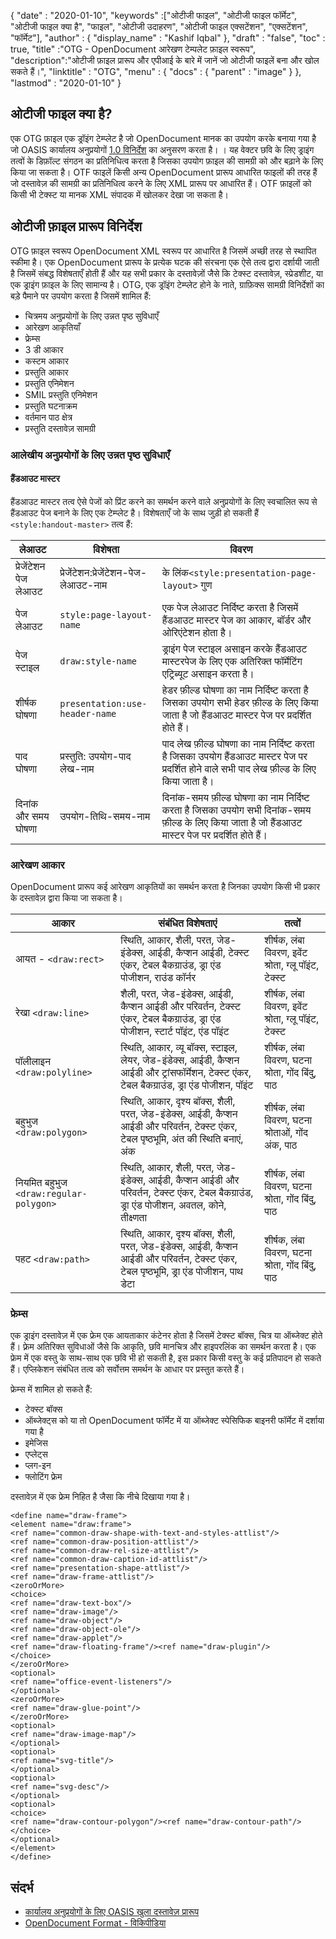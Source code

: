{
  "date" : "2020-01-10",
  "keywords" :["ओटीजी फाइल", "ओटीजी फाइल फॉर्मेट", "ओटीजी फाइल क्या है", "फाइल", "ओटीजी उदाहरण", "ओटीजी फाइल एक्सटेंशन", "एक्सटेंशन", "फॉर्मेट"],
  "author" : {
    "display_name" : "Kashif Iqbal"
},
  "draft" : "false",
  "toc" : true,
  "title" :"OTG - OpenDocument आरेखण टेम्पलेट फ़ाइल स्वरूप",
  "description":"ओटीजी फ़ाइल प्रारूप और एपीआई के बारे में जानें जो ओटीजी फाइलें बना और खोल सकते हैं।",
  "linktitle" : "OTG",
  "menu" : {
    "docs" : {
      "parent" : "image"
}
},
  "lastmod" : "2020-01-10"
}

## ओटीजी फाइल क्या है?

एक OTG फ़ाइल एक ड्रॉइंग टेम्प्लेट है जो OpenDocument मानक का उपयोग करके बनाया गया है जो OASIS कार्यालय अनुप्रयोगों [1.0 विनिर्देश](https://www.oasis-open.org/committees/download.php/12572/OpenDocument-v1.0-os.pdf) का अनुसरण करता है। । यह वेक्टर छवि के लिए ड्राइंग तत्वों के डिफ़ॉल्ट संगठन का प्रतिनिधित्व करता है जिसका उपयोग फ़ाइल की सामग्री को और बढ़ाने के लिए किया जा सकता है। OTF फाइलें किसी अन्य OpenDocument प्रारूप आधारित फाइलों की तरह हैं जो दस्तावेज़ की सामग्री का प्रतिनिधित्व करने के लिए XML प्रारूप पर आधारित हैं। OTF फ़ाइलों को किसी भी टेक्स्ट या मानक XML संपादक में खोलकर देखा जा सकता है।

## ओटीजी फ़ाइल प्रारूप विनिर्देश ##

OTG फ़ाइल स्वरूप OpenDocument XML स्वरूप पर आधारित है जिसमें अच्छी तरह से स्थापित स्कीमा है। एक OpenDocument प्रारूप के प्रत्येक घटक की संरचना एक ऐसे तत्व द्वारा दर्शायी जाती है जिसमें संबद्ध विशेषताएँ होती हैं और यह सभी प्रकार के दस्तावेज़ों जैसे कि टेक्स्ट दस्तावेज़, स्प्रेडशीट, या एक ड्राइंग फ़ाइल के लिए सामान्य है। OTG, एक ड्रॉइंग टेम्प्लेट होने के नाते, ग्राफ़िक्स सामग्री विनिर्देशों का बड़े पैमाने पर उपयोग करता है जिसमें शामिल हैं:

* चित्रमय अनुप्रयोगों के लिए उन्नत पृष्ठ सुविधाएँ
* आरेखण आकृतियाँ
* फ्रेम्स
* 3 डी आकार
* कस्टम आकार
* प्रस्तुति आकार
* प्रस्तुति एनिमेशन
* SMIL प्रस्तुति एनिमेशन
* प्रस्तुति घटनाक्रम
* वर्तमान पाठ क्षेत्र
* प्रस्तुति दस्तावेज़ सामग्री

### आलेखीय अनुप्रयोगों के लिए उन्नत पृष्ठ सुविधाएँ ###
#### हैंडआउट मास्टर ####

हैंडआउट मास्टर तत्व ऐसे पेजों को प्रिंट करने का समर्थन करने वाले अनुप्रयोगों के लिए स्वचालित रूप से हैंडआउट पेज बनाने के लिए एक टेम्प्लेट है।
विशेषताएँ जो के साथ जुड़ी हो सकती हैं `<style:handout-master>` तत्व हैं:

|लेआउट|विशेषता|विवरण
---|---|---|
|प्रेजेंटेशन पेज लेआउट|प्रेजेंटेशन:प्रेजेंटेशन-पेज-लेआउट-नाम| के लिंक`<style:presentation-page-layout>` गुण
|पेज लेआउट|`style:page-layout-name` | एक पेज लेआउट निर्दिष्ट करता है जिसमें हैंडआउट मास्टर पेज का आकार, बॉर्डर और ओरिएंटेशन होता है।
|पेज स्टाइल|`draw:style-name`|ड्राइंग पेज स्टाइल असाइन करके हैंडआउट मास्टरपेज के लिए एक अतिरिक्त फॉर्मेटिंग एट्रिब्यूट असाइन करता है।|
|शीर्षक घोषणा| `presentation:use-header-name`| हेडर फ़ील्ड घोषणा का नाम निर्दिष्ट करता है जिसका उपयोग सभी हेडर फ़ील्ड के लिए किया जाता है जो हैंडआउट मास्टर पेज पर प्रदर्शित होते हैं।
|पाद घोषणा| प्रस्तुति: उपयोग-पाद लेख-नाम | पाद लेख फ़ील्ड घोषणा का नाम निर्दिष्ट करता है जिसका उपयोग हैंडआउट मास्टर पेज पर प्रदर्शित होने वाले सभी पाद लेख फ़ील्ड के लिए किया जाता है।
|दिनांक और समय घोषणा|उपयोग-तिथि-समय-नाम|दिनांक-समय फ़ील्ड घोषणा का नाम निर्दिष्ट करता है जिसका उपयोग सभी दिनांक-समय फ़ील्ड के लिए किया जाता है जो हैंडआउट मास्टर पेज पर प्रदर्शित होते हैं।

### आरेखण आकार ###
OpenDocument प्रारूप कई आरेखण आकृतियों का समर्थन करता है जिनका उपयोग किसी भी प्रकार के दस्तावेज़ द्वारा किया जा सकता है।

|आकार|संबंधित विशेषताएं| तत्वों
---|---|---|
आयत - `<draw:rect>` |स्थिति, आकार, शैली, परत, जेड-इंडेक्स, आईडी, कैप्शन आईडी, टेक्स्ट एंकर, टेबल बैकग्राउंड, ड्रा एंड पोजीशन, राउंड कॉर्नर|शीर्षक, लंबा विवरण, इवेंट श्रोता, ग्लू पॉइंट, टेक्स्ट
रेखा `<draw:line>` |शैली, परत, जेड-इंडेक्स, आईडी, कैप्शन आईडी और परिवर्तन, टेक्स्ट एंकर, टेबल बैकग्राउंड, ड्रा एंड पोजीशन, स्टार्ट पॉइंट, एंड पॉइंट|शीर्षक, लंबा विवरण, इवेंट श्रोता, ग्लू पॉइंट, टेक्स्ट
पॉलीलाइन `<draw:polyline>` | स्थिति, आकार, व्यू बॉक्स, स्टाइल, लेयर, जेड-इंडेक्स, आईडी, कैप्शन आईडी और ट्रांसफॉर्मेशन, टेक्स्ट एंकर, टेबल बैकग्राउंड, ड्रा एंड पोजीशन, पॉइंट | शीर्षक, लंबा विवरण, घटना श्रोता, गोंद बिंदु, पाठ
बहुभुज `<draw:polygon> `|स्थिति, आकार, दृश्य बॉक्स, शैली, परत, जेड-इंडेक्स, आईडी, कैप्शन आईडी और परिवर्तन, टेक्स्ट एंकर, टेबल पृष्ठभूमि, अंत की स्थिति बनाएं, अंक|शीर्षक, लंबा विवरण, घटना श्रोताओं, गोंद अंक, पाठ
|नियमित बहुभुज `<draw:regular-polygon> `|स्थिति, आकार, शैली, परत, जेड-इंडेक्स, आईडी, कैप्शन आईडी और परिवर्तन, टेक्स्ट एंकर, टेबल बैकग्राउंड, ड्रा एंड पोजीशन, अवतल, कोने, तीक्ष्णता|शीर्षक, लंबा विवरण, घटना श्रोता, गोंद बिंदु, पाठ
|पहट `<draw:path> `|स्थिति, आकार, दृश्य बॉक्स, शैली, परत, जेड-इंडेक्स, आईडी, कैप्शन आईडी और परिवर्तन, टेक्स्ट एंकर, टेबल पृष्ठभूमि, ड्रा एंड पोजीशन, पाथ डेटा| शीर्षक, लंबा विवरण, घटना श्रोता, गोंद बिंदु, पाठ

### फ्रेम्स ###
एक ड्राइंग दस्तावेज़ में एक फ्रेम एक आयताकार कंटेनर होता है जिसमें टेक्स्ट बॉक्स, चित्र या ऑब्जेक्ट होते हैं। फ़्रेम अतिरिक्त सुविधाओं जैसे कि आकृति, छवि मानचित्र और हाइपरलिंक का समर्थन करता है। एक फ्रेम में एक वस्तु के साथ-साथ एक छवि भी हो सकती है, इस प्रकार किसी वस्तु के कई प्रतिपादन हो सकते हैं। एप्लिकेशन संबंधित तत्व को सर्वोत्तम समर्थन के आधार पर प्रस्तुत करते हैं।

फ्रेम्स में शामिल हो सकते हैं:
* टेक्स्ट बॉक्स
* ऑब्जेक्ट्स को या तो OpenDocument फॉर्मेट में या ऑब्जेक्ट स्पेसिफिक बाइनरी फॉर्मेट में दर्शाया गया है
* इमेजिस
* एप्लेट्स
* प्लग-इन
* फ्लोटिंग फ्रेम

दस्तावेज़ में एक फ्रेम निहित है जैसा कि नीचे दिखाया गया है।

```
<define name="draw-frame">
<element name="draw:frame">
<ref name="common-draw-shape-with-text-and-styles-attlist"/>
<ref name="common-draw-position-attlist"/>
<ref name="common-draw-rel-size-attlist"/>
<ref name="common-draw-caption-id-attlist"/>
<ref name="presentation-shape-attlist"/>
<ref name="draw-frame-attlist"/>
<zeroOrMore>
<choice>
<ref name="draw-text-box"/>
<ref name="draw-image"/>
<ref name="draw-object"/>
<ref name="draw-object-ole"/>
<ref name="draw-applet"/>
<ref name="draw-floating-frame"/><ref name="draw-plugin"/>
</choice>
</zeroOrMore>
<optional>
<ref name="office-event-listeners"/>
</optional>
<zeroOrMore>
<ref name="draw-glue-point"/>
</zeroOrMore>
<optional>
<ref name="draw-image-map"/>
</optional>
<optional>
<ref name="svg-title"/>
</optional>
<optional>
<ref name="svg-desc"/>
</optional>
<optional>
<choice>
<ref name="draw-contour-polygon"/><ref name="draw-contour-path"/>
</choice>
</optional>
</element>
</define>
```

## संदर्भ ##
* [कार्यालय अनुप्रयोगों के लिए OASIS खुला दस्तावेज़ प्रारूप](https://www.oasis-open.org/committees/tc_home.php?wg_abbrev=office)
* [OpenDocument Format - विकिपीडिया](https://en.wikipedia.org/wiki/OpenDocument)

